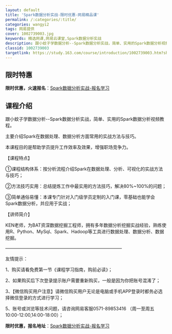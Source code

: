 ```yaml
---
layout: default
title: 'Spark数据分析实战-限时优惠-网易精品课'
permalink: /:categories/:title/
categories: wangyi2
tags: 网易提供
cover: 1002739003.jpg
keywords: 精选网课,网易云课堂,Spark数据分析实战
description: 跟小蚊子学数据分析--Spark数据分析实战，简单、实用的Spark数据分析视频教程。主要介绍Spark在数据处理、数据
classid: 1002739003
targetlink: https://study.163.com/course/introduction/1002739003.htm?share=1&shareId=1025206652&utm_campaign=share&utm_medium=iphoneShare&utm_source=&utm_u=1025206652
---
```


## 限时特惠

**限时优惠，火速报名**：[Spark数据分析实战-报名学习](https://study.163.com/course/introduction/1002739003.htm?share=1&shareId=1025206652&utm_campaign=share&utm_medium=iphoneShare&utm_source=&utm_u=1025206652)

## 课程介绍

跟小蚊子学数据分析--Spark数据分析实战，简单、实用的Spark数据分析视频教程。

主要介绍Spark在数据处理、数据分析方面常用的实战方法与技巧。

本课程目的是帮助学员提升工作效率及效果，增强职场竞争力。



【课程特点】

①课程结构体系：按分析流程介绍Spark在数据处理、分析、可视化的实战方法与技巧；

②方法技巧实用：总结提炼工作中最实用的方法技巧，解决80%~100%的问题；

③简单通俗易懂：本课专门针对入门级学员定制的入门课，零基础也能学会Spark数据分析，并应用于实战；



【讲师简介】

KEN老师，为BAT资深数据挖掘工程师，拥有多年数据分析挖掘实战经验，熟练使用R、Python、MySql、Spark、Hadoop等工具进行数据处理、数据分析、数据挖掘。



——————————————————————————

友情提示：

1、购买请看免费第一节《课程学习指南，购前必读》；

2、如果购买后下次登录提示账户需要重新购买，一般是因为你把账号混淆了；

3、【微信购买用户注意】请微信购买用户无论是电脑或手机APP登录时都务必选择微信登录的方式进行学习；

5、账号或浏览等技术问题，请咨询网易客服0571-89853416 （周一至周五10:00-12:00,14:00-18:00）；

**限时优惠，报名地址**：[Spark数据分析实战-报名学习](https://study.163.com/course/introduction/1002739003.htm?share=1&shareId=1025206652&utm_campaign=share&utm_medium=iphoneShare&utm_source=&utm_u=1025206652)

